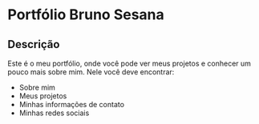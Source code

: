 # Portfólio Bruno Sesana

## Descrição
Este é o meu portfólio, onde você pode ver meus projetos e conhecer um pouco mais sobre mim.
Nele você deve encontrar:
- Sobre mim
- Meus projetos
- Minhas informações de contato
- Minhas redes sociais